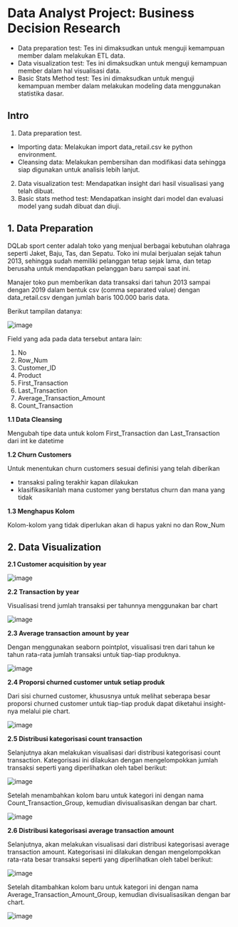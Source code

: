 #  Data Analyst Project: Business Decision Research
- Data preparation test: Tes ini dimaksudkan untuk menguji kemampuan member dalam melakukan ETL data.
- Data visualization test: Tes ini dimaksudkan untuk menguji kemampuan member dalam hal visualisasi data.
- Basic Stats Method test: Tes ini dimaksudkan untuk menguji kemampuan member dalam melakukan modeling data menggunakan statistika dasar.

## Intro 
1. Data preparation test.
- Importing data: Melakukan import data_retail.csv ke python environment.
- Cleansing data: Melakukan pembersihan dan modifikasi data sehingga siap digunakan untuk analisis lebih lanjut.
2. Data visualization test: Mendapatkan insight dari hasil visualisasi yang telah dibuat.
3. Basic stats method test: Mendapatkan insight dari model dan evaluasi model yang sudah dibuat dan diuji.
 

## 1. Data Preparation
DQLab sport center adalah toko yang menjual berbagai kebutuhan olahraga seperti Jaket, Baju, Tas, dan Sepatu. Toko ini mulai berjualan sejak tahun 2013, sehingga sudah memiliki pelanggan tetap sejak lama, dan tetap berusaha untuk mendapatkan pelanggan baru sampai saat ini.

Manajer toko pun memberikan data transaksi dari tahun 2013 sampai dengan 2019 dalam bentuk csv (comma separated value) dengan data_retail.csv dengan jumlah baris 100.000 baris data.

Berikut tampilan datanya:

![image](https://user-images.githubusercontent.com/108319934/179982797-6d16b51a-40ca-4f22-a843-f47854aa7cd8.png)

Field yang ada pada data tersebut antara lain:

1. No
2. Row_Num
3. Customer_ID
4. Product
5. First_Transaction
6. Last_Transaction
7. Average_Transaction_Amount
8. Count_Transaction
 
**1.1 Data Cleansing**

Mengubah tipe data untuk kolom First_Transaction dan Last_Transaction dari int ke datetime

**1.2 Churn Customers**

Untuk menentukan churn customers sesuai definisi yang telah diberikan
- transaksi paling terakhir kapan dilakukan
- klasifikasikanlah mana customer yang berstatus churn dan mana yang tidak
  
**1.3 Menghapus Kolom**

Kolom-kolom yang tidak diperlukan akan di hapus yakni no dan Row_Num

## 2. Data Visualization

**2.1 Customer acquisition by year**

![image](https://user-images.githubusercontent.com/108319934/185622425-f685f496-a2ed-4b15-8ba3-3847a07c0439.png)

**2.2 Transaction by year**

Visualisasi trend jumlah transaksi per tahunnya menggunakan bar chart

![image](https://user-images.githubusercontent.com/108319934/185622565-7d136c31-016c-4d85-ac2b-c236ef0b676a.png)

**2.3 Average transaction amount by year**

Dengan menggunakan seaborn pointplot, visualisasi tren dari tahun ke tahun rata-rata jumlah transaksi untuk tiap-tiap produknya.

![image](https://user-images.githubusercontent.com/108319934/185622689-6d0a3d99-d729-44f5-b78d-7ec0ee59cf95.png)

**2.4 Proporsi churned customer untuk setiap produk**

Dari sisi churned customer, khususnya untuk melihat seberapa besar proporsi churned customer untuk tiap-tiap produk dapat diketahui insight-nya melalui pie chart.

![image](https://user-images.githubusercontent.com/108319934/187060051-467f5a08-1582-45a3-a2e9-463eb46357ef.png)

**2.5 Distribusi kategorisasi count transaction**

Selanjutnya akan melakukan visualisasi dari distribusi kategorisasi count transaction. Kategorisasi ini dilakukan dengan mengelompokkan jumlah transaksi seperti yang diperlihatkan oleh tabel berikut:

![image](https://user-images.githubusercontent.com/108319934/187060074-db7b57fc-ca54-43a5-b36f-3ba74f90fa74.png)

Setelah menambahkan kolom baru untuk kategori ini dengan nama Count_Transaction_Group, kemudian divisualisasikan dengan bar chart.

![image](https://user-images.githubusercontent.com/108319934/187060084-3af1020f-d501-436b-b982-a5b0881c01fb.png)

**2.6 Distribusi kategorisasi average transaction amount**

Selanjutnya, akan melakukan visualisasi dari distribusi kategorisasi average transaction amount. Kategorisasi ini dilakukan dengan mengelompokkan rata-rata besar transaksi seperti yang diperlihatkan oleh tabel berikut:

![image](https://user-images.githubusercontent.com/108319934/187060140-761e33b1-6c0b-4ef5-8cf5-6a168d66468c.png)

Setelah ditambahkan kolom baru untuk kategori ini dengan nama Average_Transaction_Amount_Group, kemudian divisualisasikan dengan bar chart.

![image](https://user-images.githubusercontent.com/108319934/187060148-2b3ada19-ead1-4f30-96f3-cc893a731154.png)



